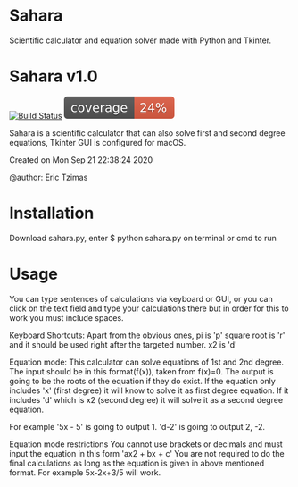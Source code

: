 # Sahara
Scientific calculator and equation solver made with Python and Tkinter.
# Sahara v1.0
[![Build Status](https://travis-ci.com/erictzimas/Sahara.svg?branch=main)](https://travis-ci.com/erictzimas/Sahara)
![Coverage](https://github.com/erictzimas/Sahara/blob/main/coverage/coverage.svg)

Sahara is a scientific calculator that can also solve first and second degree equations, Tkinter GUI is configured for macOS.

Created on Mon Sep 21 22:38:24 2020

@author: Eric Tzimas

# Installation

Download sahara.py, enter $ python sahara.py on terminal or cmd to run

# Usage

You can type sentences of calculations via keyboard or GUI, or you can click on the text field and type your calculations there but in order for this to work you must include spaces.

Keyboard Shortcuts:
 Apart from the obvious ones,
   pi is 'p'
   square root is 'r' and it should be used right after the targeted number.
   x2 is 'd'

Equation mode: 
  This calculator can solve equations of 1st and 2nd degree. The input should be in this format(f(x)), taken from f(x)=0. The output is going to be the roots of the equation if they do exist. If the equation only includes 'x' (first degree) it will know to solve it as first degree equation. If it includes 'd' which is x2 (second degree) it will solve it as a second degree equation.

For example  '5x - 5' is going to output 1. 'd-2' is going to output 2, -2.

Equation mode restrictions
You cannot use brackets or decimals and must input the equation in this form 'ax2 + bx + c'
You are not required to do the final calculations as long as the equation is given in above mentioned format.
For example 5x-2x+3/5 will work.

